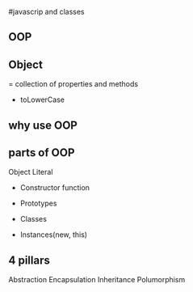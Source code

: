 #javascrip and classes

## OOP

## Object
=  collection of properties and methods
- toLowerCase

## why use OOP

## parts of OOP
Object Literal

- Constructor function 
- Prototypes

- Classes
- Instances(new, this)

## 4 pillars
Abstraction
Encapsulation
Inheritance
Polumorphism